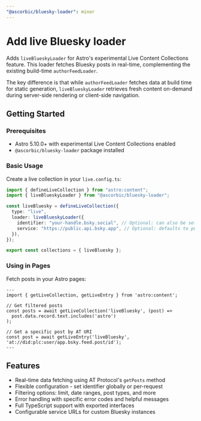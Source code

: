 ```yaml
---
"@ascorbic/bluesky-loader": minor
---
```


# Add live Bluesky loader

Adds `liveBlueskyLoader` for Astro's experimental Live Content Collections feature. This loader fetches Bluesky posts in real-time, complementing the existing build-time `authorFeedLoader`.

The key difference is that while `authorFeedLoader` fetches data at build time for static generation, `liveBlueskyLoader` retrieves fresh content on-demand during server-side rendering or client-side navigation.

## Getting Started

### Prerequisites

- Astro 5.10.0+ with experimental Live Content Collections enabled
- `@ascorbic/bluesky-loader` package installed

### Basic Usage

Create a live collection in your `live.config.ts`:

```typescript
import { defineLiveCollection } from "astro:content";
import { liveBlueskyLoader } from "@ascorbic/bluesky-loader";

const liveBluesky = defineLiveCollection({
  type: "live",
  loader: liveBlueskyLoader({
    identifier: "your-handle.bsky.social", // Optional: can also be set in filters
    service: "https://public.api.bsky.app", // Optional: defaults to public API
  }),
});

export const collections = { liveBluesky };
```

### Using in Pages

Fetch posts in your Astro pages:

```astro
---
import { getLiveCollection, getLiveEntry } from 'astro:content';

// Get filtered posts
const posts = await getLiveCollection('liveBluesky', (post) =>
  post.data.record.text.includes('astro')
);

// Get a specific post by AT URI
const post = await getLiveEntry('liveBluesky', 'at://did:plc:user/app.bsky.feed.post/id');
---
```

## Features

- Real-time data fetching using AT Protocol's `getPosts` method
- Flexible configuration - set identifier globally or per-request
- Filtering options: limit, date ranges, post types, and more
- Error handling with specific error codes and helpful messages
- Full TypeScript support with exported interfaces
- Configurable service URLs for custom Bluesky instances
